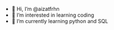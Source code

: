 - 👋 Hi, I’m @aizatfrhn
- 👀 I’m interested in learning coding
- 🌱 I’m currently learning python and SQL

<!---
aizatfrhn/aizatfrhn is a ✨ special ✨ repository because its `README.md` (this file) appears on your GitHub profile.
You can click the Preview link to take a look at your changes.
--->
